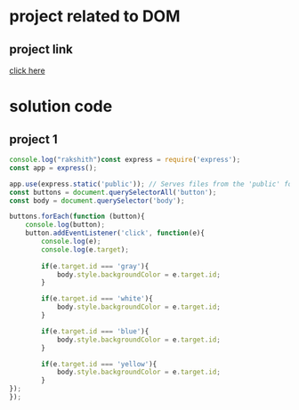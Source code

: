 # project related to DOM

## project link

[click here](https://stackblitz.com/edit/dom-project-chaiaurcode?file=index.html)

# solution code

## project 1

```javascript
console.log("rakshith")const express = require('express');
const app = express();

app.use(express.static('public')); // Serves files from the 'public' folder
const buttons = document.querySelectorAll('button');
const body = document.querySelector('body');

buttons.forEach(function (button){
    console.log(button);
    button.addEventListener('click', function(e){
        console.log(e);
        console.log(e.target);
          
        if(e.target.id === 'gray'){
            body.style.backgroundColor = e.target.id;
        }

        if(e.target.id === 'white'){
            body.style.backgroundColor = e.target.id;
        }

        if(e.target.id === 'blue'){
            body.style.backgroundColor = e.target.id;
        }

        if(e.target.id === 'yellow'){
            body.style.backgroundColor = e.target.id;
        }
});
});



```

